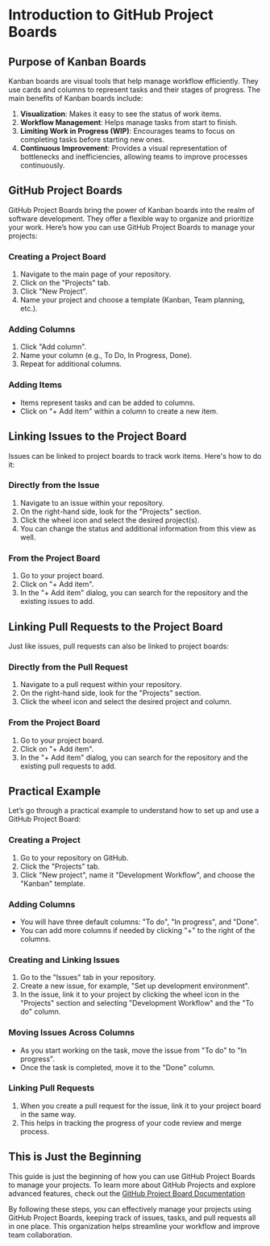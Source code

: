 # Introduction to GitHub Project Boards

## Purpose of Kanban Boards

Kanban boards are visual tools that help manage workflow efficiently. They use cards and columns to represent tasks and their stages of progress. The main benefits of Kanban boards include:

1. **Visualization**: Makes it easy to see the status of work items.
2. **Workflow Management**: Helps manage tasks from start to finish.
3. **Limiting Work in Progress (WIP)**: Encourages teams to focus on completing tasks before starting new ones.
4. **Continuous Improvement**: Provides a visual representation of bottlenecks and inefficiencies, allowing teams to improve processes continuously.

## GitHub Project Boards

GitHub Project Boards bring the power of Kanban boards into the realm of software development. They offer a flexible way to organize and prioritize your work. Here’s how you can use GitHub Project Boards to manage your projects:

### Creating a Project Board

1. Navigate to the main page of your repository.
2. Click on the "Projects" tab.
3. Click "New Project".
4. Name your project and choose a template (Kanban, Team planning, etc.).

### Adding Columns

1. Click "Add column".
2. Name your column (e.g., To Do, In Progress, Done).
3. Repeat for additional columns.

### Adding Items

- Items represent tasks and can be added to columns.
- Click on "+ Add item" within a column to create a new item.

## Linking Issues to the Project Board

Issues can be linked to project boards to track work items. Here's how to do it:

### Directly from the Issue

1. Navigate to an issue within your repository.
2. On the right-hand side, look for the "Projects" section.
3. Click the wheel icon and select the desired project(s).
4. You can change the status and additional information from this view as well.

### From the Project Board

1. Go to your project board.
2. Click on "+ Add item".
3. In the "+ Add item" dialog, you can search for the repository and the existing issues to add.

## Linking Pull Requests to the Project Board

Just like issues, pull requests can also be linked to project boards:

### Directly from the Pull Request

1. Navigate to a pull request within your repository.
2. On the right-hand side, look for the "Projects" section.
3. Click the wheel icon and select the desired project and column.

### From the Project Board

1. Go to your project board.
2. Click on "+ Add item".
3. In the "+ Add item" dialog, you can search for the repository and the existing pull requests to add.

## Practical Example

Let’s go through a practical example to understand how to set up and use a GitHub Project Board:

### Creating a Project

1. Go to your repository on GitHub.
2. Click the "Projects" tab.
3. Click "New project", name it "Development Workflow", and choose the "Kanban" template.

### Adding Columns

- You will have three default columns: "To do", "In progress", and "Done".
- You can add more columns if needed by clicking "+" to the right of the columns.

### Creating and Linking Issues

1. Go to the "Issues" tab in your repository.
2. Create a new issue, for example, "Set up development environment".
3. In the issue, link it to your project by clicking the wheel icon in the "Projects" section and selecting "Development Workflow" and the "To do" column.

### Moving Issues Across Columns

- As you start working on the task, move the issue from "To do" to "In progress".
- Once the task is completed, move it to the "Done" column.

### Linking Pull Requests

1. When you create a pull request for the issue, link it to your project board in the same way.
2. This helps in tracking the progress of your code review and merge process.

## This is Just the Beginning

This guide is just the beginning of how you can use GitHub Project Boards to manage your projects. To learn more about GitHub Projects and explore advanced features, check out the [GitHub Project Board Documentation](https://docs.github.com/en/issues/planning-and-tracking-with-projects)

By following these steps, you can effectively manage your projects using GitHub Project Boards, keeping track of issues, tasks, and pull requests all in one place. This organization helps streamline your workflow and improve team collaboration.
